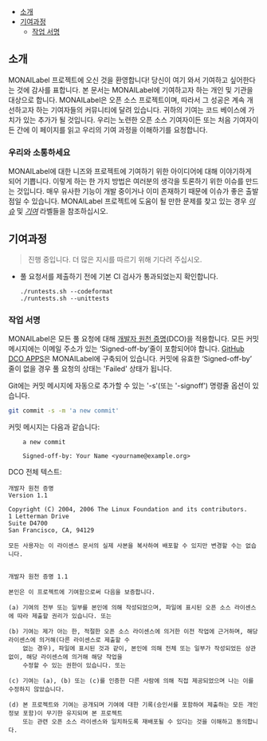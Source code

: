 - [소개](#소개)
- [기여과정](#기여과정)
  * [작업 서명](#작업-서명)

## 소개

MONAILabel 프로젝트에 오신 것을 환영합니다! 당신이 여기 와서 기여하고 싶어한다는 것에 감사를 표합니다. 본 문서는 MONAILabel에 기여하고자 하는 개인 및 기관을 대상으로 합니다. MONAILabel은 오픈 소스 프로젝트이며, 따라서 그 성공은 계속 개선하고자 하는 기여자들의 커뮤니티에 달려 있습니다. 귀하의 기여는 코드 베이스에 가치가 있는 추가가 될 것입니다. 우리는 노련한 오픈 소스 기여자이든 또는 처음 기여자이든 간에 이 페이지를 읽고 우리의 기여 과정을 이해하기를 요청합니다.

### 우리와 소통하세요

MONAILabel에 대한 니즈와 프로젝트에 기여하기 위한 아이디어에 대해 이야기하게 되어 기쁩니다. 이렇게 하는 한 가지 방법은 여러분의 생각을 토론하기 위한 이슈를 만드는 것입니다. 매우 유사한 기능이 개발 중이거나 이미 존재하기 때문에 이슈가 좋은 출발점일 수 있습니다. MONAILabel 프로젝트에 도움이 될 만한 문제를 찾고 있는 경우 [*이슈*](https://github.com/Project-MONAI/MONAILabel/labels/good%20first%20issue) 및 [*기여*](https://github.com/Project-MONAI/MONAILabel/labels/Contribution%20wanted) 라벨들을 참조하십시오.

## 기여과정

>진행 중입니다.  더 많은 지시를 따르기 위해 기다려 주십시오.

  - 풀 요청서를 제출하기 전에 기본 CI 검사가 통과되었는지 확인합니다.
    ```
    ./runtests.sh --codeformat
    ./runtests.sh --unittests
    ```

### 작업 서명
MONAILabel은 모든 풀 요청에 대해 [개발자 원천 증명](https://developercertificate.org/)(DCO)을 적용합니다.
모든 커밋 메시지에는 이메일 주소가 있는 ‘Signed-off-by’줄이 포함되어야 합니다. [GitHub DCO APPS](https://github.com/apps/dco)은 MONAILabel에 구축되어 있습니다. 커밋에 유효한 ‘Signed-off-by’ 줄이 없을 경우 풀 요청의 상태는 'Failed' 상태가 됩니다.

Git에는 커밋 메시지에 자동으로 추가할 수 있는 '-s'(또는 '-signoff') 명령줄 옵션이 있습니다.
```bash
git commit -s -m 'a new commit'
```
커밋 메시지는 다음과 같습니다: 
```
    a new commit

    Signed-off-by: Your Name <yourname@example.org>
```
DCO 전체 텍스트:
```
개발자 원천 증명
Version 1.1

Copyright (C) 2004, 2006 The Linux Foundation and its contributors.
1 Letterman Drive
Suite D4700
San Francisco, CA, 94129

모든 사용자는 이 라이센스 문서의 실제 사본을 복사하여 배포할 수 있지만 변경할 수는 없습니다.


개발자 원천 증명 1.1

본인은 이 프로젝트에 기여함으로써 다음을 보증합니다.

(a) 기여의 전부 또는 일부를 본인에 의해 작성되었으며, 파일에 표시된 오픈 소스 라이센스에 따라 제출할 권리가 있습니다. 또는

(b) 기여는 제가 아는 한, 적절한 오픈 소스 라이센스에 의거한 이전 작업에 근거하며, 해당 라이센스에 의거해(다른 라이센스로 제출할 수
    없는 경우), 파일에 표시된 것과 같이, 본인에 의해 전체 또는 일부가 작성되었든 상관없이, 해당 라이센스에 의거해 해당 작업을
    수정할 수 있는 권한이 있습니다. 또는

(c) 기여는 (a), (b) 또는 (c)를 인증한 다른 사람에 의해 직접 제공되었으며 나는 이를 수정하지 않았습니다.

(d) 본 프로젝트와 기여는 공개되며 기여에 대한 기록(승인서를 포함하여 제출하는 모든 개인 정보 포함)이 무기한 유지되며 본 프로젝트
    또는 관련 오픈 소스 라이센스와 일치하도록 재배포될 수 있다는 것을 이해하고 동의합니다.
```
